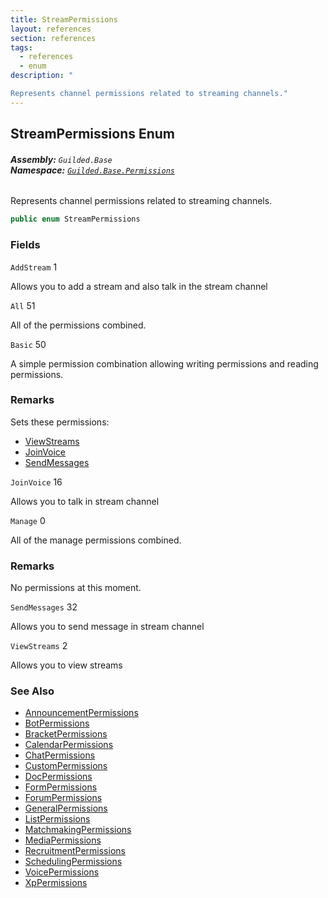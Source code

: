 ```yaml
---
title: StreamPermissions
layout: references
section: references
tags:
  - references
  - enum
description: "

Represents channel permissions related to streaming channels."
---
```


## StreamPermissions Enum
###### **Assembly:** `Guilded.Base`<br/>**Namespace:** [`Guilded.Base.Permissions`](Guilded.Base.Permissions 'Guilded.Base.Permissions')

Represents channel permissions related to streaming channels.

```csharp
public enum StreamPermissions
```
### Fields

<a name='Guilded.Base.Permissions.StreamPermissions.AddStream'></a>

`AddStream` 1

Allows you to add a stream and also talk in the stream channel

<a name='Guilded.Base.Permissions.StreamPermissions.All'></a>

`All` 51

All of the permissions combined.

<a name='Guilded.Base.Permissions.StreamPermissions.Basic'></a>

`Basic` 50

A simple permission combination allowing writing permissions and reading permissions.

### Remarks
  
Sets these permissions:  
- [ViewStreams](StreamPermissions#Guilded.Base.Permissions.StreamPermissions.ViewStreams 'Guilded.Base.Permissions.StreamPermissions.ViewStreams')  
- [JoinVoice](StreamPermissions#Guilded.Base.Permissions.StreamPermissions.JoinVoice 'Guilded.Base.Permissions.StreamPermissions.JoinVoice')  
- [SendMessages](StreamPermissions#Guilded.Base.Permissions.StreamPermissions.SendMessages 'Guilded.Base.Permissions.StreamPermissions.SendMessages')

<a name='Guilded.Base.Permissions.StreamPermissions.JoinVoice'></a>

`JoinVoice` 16

Allows you to talk in stream channel

<a name='Guilded.Base.Permissions.StreamPermissions.Manage'></a>

`Manage` 0

All of the manage permissions combined.

### Remarks
  
No permissions at this moment.

<a name='Guilded.Base.Permissions.StreamPermissions.SendMessages'></a>

`SendMessages` 32

Allows you to send message in stream channel

<a name='Guilded.Base.Permissions.StreamPermissions.ViewStreams'></a>

`ViewStreams` 2

Allows you to view streams

### See Also
- [AnnouncementPermissions](AnnouncementPermissions 'Guilded.Base.Permissions.AnnouncementPermissions')
- [BotPermissions](BotPermissions 'Guilded.Base.Permissions.BotPermissions')
- [BracketPermissions](BracketPermissions 'Guilded.Base.Permissions.BracketPermissions')
- [CalendarPermissions](CalendarPermissions 'Guilded.Base.Permissions.CalendarPermissions')
- [ChatPermissions](ChatPermissions 'Guilded.Base.Permissions.ChatPermissions')
- [CustomPermissions](CustomPermissions 'Guilded.Base.Permissions.CustomPermissions')
- [DocPermissions](DocPermissions 'Guilded.Base.Permissions.DocPermissions')
- [FormPermissions](FormPermissions 'Guilded.Base.Permissions.FormPermissions')
- [ForumPermissions](ForumPermissions 'Guilded.Base.Permissions.ForumPermissions')
- [GeneralPermissions](GeneralPermissions 'Guilded.Base.Permissions.GeneralPermissions')
- [ListPermissions](ListPermissions 'Guilded.Base.Permissions.ListPermissions')
- [MatchmakingPermissions](MatchmakingPermissions 'Guilded.Base.Permissions.MatchmakingPermissions')
- [MediaPermissions](MediaPermissions 'Guilded.Base.Permissions.MediaPermissions')
- [RecruitmentPermissions](RecruitmentPermissions 'Guilded.Base.Permissions.RecruitmentPermissions')
- [SchedulingPermissions](SchedulingPermissions 'Guilded.Base.Permissions.SchedulingPermissions')
- [VoicePermissions](VoicePermissions 'Guilded.Base.Permissions.VoicePermissions')
- [XpPermissions](XpPermissions 'Guilded.Base.Permissions.XpPermissions')